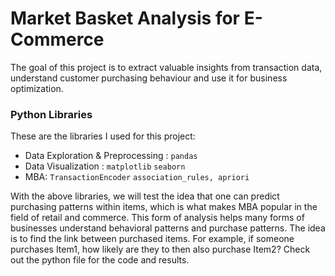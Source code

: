 # Market Basket Analysis for E-Commerce
The goal of this project is to extract valuable insights from transaction data, understand customer purchasing behaviour and use it for business optimization.

### Python Libraries
These are the libraries I used for this project: 
- Data Exploration & Preprocessing : `pandas`  
- Data Visualization : `matplotlib` `seaborn`
- MBA: `TransactionEncoder` `association_rules, apriori`

With the above libraries, we will test the idea that one can predict purchasing patterns within items, which is what makes MBA popular in the field of retail and commerce. This form of analysis helps many forms of businesses understand behavioral patterns and purchase patterns.
The idea is to find the link between purchased items. For example, if someone purchases Item1, how likely are they to then also purchase Item2? Check out the python file for the code and results. 
